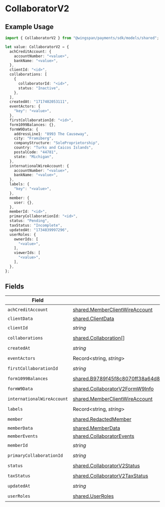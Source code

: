 # CollaboratorV2

## Example Usage

```typescript
import { CollaboratorV2 } from "@wingspan/payments/sdk/models/shared";

let value: CollaboratorV2 = {
  achCreditAccount: {
    accountNumber: "<value>",
    bankName: "<value>",
  },
  clientId: "<id>",
  collaborations: [
    {
      collaboratorId: "<id>",
      status: "Inactive",
    },
  ],
  createdAt: "1717402053111",
  eventActors: {
    "key": "<value>",
  },
  firstCollaborationId: "<id>",
  form1099Balances: {},
  formW9Data: {
    addressLine1: "8993 The Causeway",
    city: "Framiberg",
    companyStructure: "SoleProprietorship",
    country: "Turks and Caicos Islands",
    postalCode: "44781",
    state: "Michigan",
  },
  internationalWireAccount: {
    accountNumber: "<value>",
    bankName: "<value>",
  },
  labels: {
    "key": "<value>",
  },
  member: {
    user: {},
  },
  memberId: "<id>",
  primaryCollaborationId: "<id>",
  status: "Pending",
  taxStatus: "Incomplete",
  updatedAt: "1734839997296",
  userRoles: {
    ownerIds: [
      "<value>",
    ],
    viewerIds: [
      "<value>",
    ],
  },
};
```

## Fields

| Field                                                                                                                                                                     | Type                                                                                                                                                                      | Required                                                                                                                                                                  | Description                                                                                                                                                               |
| ------------------------------------------------------------------------------------------------------------------------------------------------------------------------- | ------------------------------------------------------------------------------------------------------------------------------------------------------------------------- | ------------------------------------------------------------------------------------------------------------------------------------------------------------------------- | ------------------------------------------------------------------------------------------------------------------------------------------------------------------------- |
| `achCreditAccount`                                                                                                                                                        | [shared.MemberClientWireAccount](../../../sdk/models/shared/memberclientwireaccount.md)                                                                                   | :heavy_check_mark:                                                                                                                                                        | N/A                                                                                                                                                                       |
| `clientData`                                                                                                                                                              | [shared.ClientData](../../../sdk/models/shared/clientdata.md)                                                                                                             | :heavy_minus_sign:                                                                                                                                                        | N/A                                                                                                                                                                       |
| `clientId`                                                                                                                                                                | *string*                                                                                                                                                                  | :heavy_check_mark:                                                                                                                                                        | N/A                                                                                                                                                                       |
| `collaborations`                                                                                                                                                          | [shared.Collaboration](../../../sdk/models/shared/collaboration.md)[]                                                                                                     | :heavy_check_mark:                                                                                                                                                        | N/A                                                                                                                                                                       |
| `createdAt`                                                                                                                                                               | *string*                                                                                                                                                                  | :heavy_check_mark:                                                                                                                                                        | N/A                                                                                                                                                                       |
| `eventActors`                                                                                                                                                             | Record<string, *string*>                                                                                                                                                  | :heavy_check_mark:                                                                                                                                                        | N/A                                                                                                                                                                       |
| `firstCollaborationId`                                                                                                                                                    | *string*                                                                                                                                                                  | :heavy_check_mark:                                                                                                                                                        | N/A                                                                                                                                                                       |
| `form1099Balances`                                                                                                                                                        | [shared.B9789f45f8c8070ff38a64d80c2e4a8732ddaf329e46546474400d26f84c0f1c](../../../sdk/models/shared/b9789f45f8c8070ff38a64d80c2e4a8732ddaf329e46546474400d26f84c0f1c.md) | :heavy_check_mark:                                                                                                                                                        | N/A                                                                                                                                                                       |
| `formW9Data`                                                                                                                                                              | [shared.CollaboratorV2FormW9Info](../../../sdk/models/shared/collaboratorv2formw9info.md)                                                                                 | :heavy_check_mark:                                                                                                                                                        | N/A                                                                                                                                                                       |
| `internationalWireAccount`                                                                                                                                                | [shared.MemberClientWireAccount](../../../sdk/models/shared/memberclientwireaccount.md)                                                                                   | :heavy_check_mark:                                                                                                                                                        | N/A                                                                                                                                                                       |
| `labels`                                                                                                                                                                  | Record<string, *string*>                                                                                                                                                  | :heavy_check_mark:                                                                                                                                                        | N/A                                                                                                                                                                       |
| `member`                                                                                                                                                                  | [shared.RedactedMember](../../../sdk/models/shared/redactedmember.md)                                                                                                     | :heavy_check_mark:                                                                                                                                                        | N/A                                                                                                                                                                       |
| `memberData`                                                                                                                                                              | [shared.MemberData](../../../sdk/models/shared/memberdata.md)                                                                                                             | :heavy_minus_sign:                                                                                                                                                        | N/A                                                                                                                                                                       |
| `memberEvents`                                                                                                                                                            | [shared.CollaboratorEvents](../../../sdk/models/shared/collaboratorevents.md)                                                                                             | :heavy_minus_sign:                                                                                                                                                        | N/A                                                                                                                                                                       |
| `memberId`                                                                                                                                                                | *string*                                                                                                                                                                  | :heavy_check_mark:                                                                                                                                                        | N/A                                                                                                                                                                       |
| `primaryCollaborationId`                                                                                                                                                  | *string*                                                                                                                                                                  | :heavy_check_mark:                                                                                                                                                        | N/A                                                                                                                                                                       |
| `status`                                                                                                                                                                  | [shared.CollaboratorV2Status](../../../sdk/models/shared/collaboratorv2status.md)                                                                                         | :heavy_check_mark:                                                                                                                                                        | N/A                                                                                                                                                                       |
| `taxStatus`                                                                                                                                                               | [shared.CollaboratorV2TaxStatus](../../../sdk/models/shared/collaboratorv2taxstatus.md)                                                                                   | :heavy_check_mark:                                                                                                                                                        | N/A                                                                                                                                                                       |
| `updatedAt`                                                                                                                                                               | *string*                                                                                                                                                                  | :heavy_check_mark:                                                                                                                                                        | N/A                                                                                                                                                                       |
| `userRoles`                                                                                                                                                               | [shared.UserRoles](../../../sdk/models/shared/userroles.md)                                                                                                               | :heavy_check_mark:                                                                                                                                                        | N/A                                                                                                                                                                       |